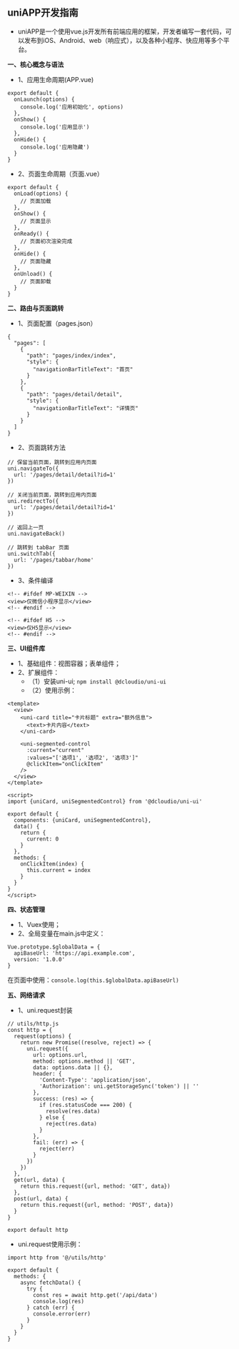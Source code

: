## uniAPP开发指南
- uniAPP是一个使用vue.js开发所有前端应用的框架，开发者编写一套代码，可以发布到iOS、Android、web（响应式），以及各种小程序、快应用等多个平台。

**一、核心概念与语法**
- 1、应用生命周期(APP.vue)
```
export default {
  onLaunch(options) {
    console.log('应用初始化', options)
  },
  onShow() {
    console.log('应用显示')
  },
  onHide() {
    console.log('应用隐藏')
  }
}
```
- 2、页面生命周期（页面.vue）
```
export default {
  onLoad(options) {
    // 页面加载
  },
  onShow() {
    // 页面显示
  },
  onReady() {
    // 页面初次渲染完成
  },
  onHide() {
    // 页面隐藏
  },
  onUnload() {
    // 页面卸载
  }
}
```

**二、路由与页面跳转**
- 1、页面配置（pages.json）
```
{
  "pages": [
    {
      "path": "pages/index/index",
      "style": {
        "navigationBarTitleText": "首页"
      }
    },
    {
      "path": "pages/detail/detail",
      "style": {
        "navigationBarTitleText": "详情页"
      }
    }
  ]
}
```
- 2、页面跳转方法
```
// 保留当前页面，跳转到应用内页面
uni.navigateTo({
  url: '/pages/detail/detail?id=1'
})

// 关闭当前页面，跳转到应用内页面
uni.redirectTo({
  url: '/pages/detail/detail?id=1'
})

// 返回上一页
uni.navigateBack()

// 跳转到 tabBar 页面
uni.switchTab({
  url: '/pages/tabbar/home'
})
```
- 3、条件编译
```
<!-- #ifdef MP-WEIXIN -->
<view>仅微信小程序显示</view>
<!-- #endif -->

<!-- #ifdef H5 -->
<view>仅H5显示</view>
<!-- #endif -->
```
**三、UI组件库**
- 1、基础组件：视图容器；表单组件；
- 2、扩展组件：
   - （1）安装uni-ui; ```npm install @dcloudio/uni-ui```
   - （2）使用示例：
```
<template>
  <view>
    <uni-card title="卡片标题" extra="额外信息">
      <text>卡片内容</text>
    </uni-card>
    
    <uni-segmented-control 
      :current="current" 
      :values="['选项1', '选项2', '选项3']"
      @clickItem="onClickItem"
    />
  </view>
</template>

<script>
import {uniCard, uniSegmentedControl} from '@dcloudio/uni-ui'

export default {
  components: {uniCard, uniSegmentedControl},
  data() {
    return {
      current: 0
    }
  },
  methods: {
    onClickItem(index) {
      this.current = index
    }
  }
}
</script>
```

**四、状态管理**
- 1、Vuex使用；
- 2、全局变量在main.js中定义：
```
Vue.prototype.$globalData = {
  apiBaseUrl: 'https://api.example.com',
  version: '1.0.0'
}
```
在页面中使用：```console.log(this.$globalData.apiBaseUrl)```

**五、网络请求**
- 1、uni.request封装
```
// utils/http.js
const http = {
  request(options) {
    return new Promise((resolve, reject) => {
      uni.request({
        url: options.url,
        method: options.method || 'GET',
        data: options.data || {},
        header: {
          'Content-Type': 'application/json',
          'Authorization': uni.getStorageSync('token') || ''
        },
        success: (res) => {
          if (res.statusCode === 200) {
            resolve(res.data)
          } else {
            reject(res.data)
          }
        },
        fail: (err) => {
          reject(err)
        }
      })
    })
  },
  get(url, data) {
    return this.request({url, method: 'GET', data})
  },
  post(url, data) {
    return this.request({url, method: 'POST', data})
  }
}

export default http
```
- uni.request使用示例：
```
import http from '@/utils/http'

export default {
  methods: {
    async fetchData() {
      try {
        const res = await http.get('/api/data')
        console.log(res)
      } catch (err) {
        console.error(err)
      }
    }
  }
}
```
